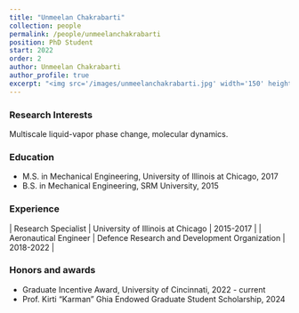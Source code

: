 ```yaml
---
title: "Unmeelan Chakrabarti"
collection: people
permalink: /people/unmeelanchakrabarti
position: PhD Student
start: 2022
order: 2
author: Unmeelan Chakrabarti
author_profile: true
excerpt: "<img src='/images/unmeelanchakrabarti.jpg' width='150' height='auto'>"
---
```

### Research Interests
Multiscale liquid-vapor phase change, molecular dynamics.

### Education
* M.S. in Mechanical Engineering, University of Illinois at Chicago, 2017
* B.S. in Mechanical Engineering, SRM University, 2015

### Experience
| Research Specialist            | University of Illinois at Chicago                 | 2015-2017 |
| Aeronautical Engineer          | Defence Research and Development Organization     | 2018-2022 |

### Honors and awards
* Graduate Incentive Award, University of Cincinnati, 2022 - current
* Prof. Kirti “Karman” Ghia Endowed Graduate Student Scholarship, 2024
